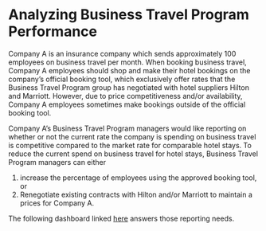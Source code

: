# Analyzing Business Travel Program Performance

Company A is an insurance company which sends approximately 100 employees on business travel per month. When booking business travel, Company A employees should shop and make their hotel bookings on the company’s official booking tool, which exclusively offer rates that the Business Travel Program group has negotiated with hotel suppliers Hilton and Marriott. However, due to price competitiveness and/or availability, Company A employees sometimes make bookings outside of the official booking tool.

Company A’s Business Travel Program managers would like reporting on whether or not the current rate the company is spending on business travel is competitive compared to the market rate for comparable hotel stays. To reduce the current spend on business travel for hotel stays, Business Travel Program managers can either 

1. increase the percentage of employees using the approved booking tool, or
2. Renegotiate existing contracts with Hilton and/or Marriott to maintain a prices for Company A.

The following dashboard linked [here](https://public.tableau.com/app/profile/leia5972/viz/shared/NP63MFKWW) answers those reporting needs.
